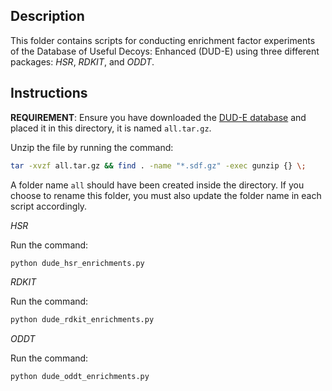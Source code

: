 ## Description

This folder contains scripts for conducting enrichment factor experiments of the Database of Useful Decoys: Enhanced (DUD-E) using three different packages: *HSR*, *RDKIT*, and *ODDT*.

## Instructions

**REQUIREMENT**: Ensure you have downloaded the [DUD-E database](https://dude.docking.org/) and placed it in this directory, it is named `all.tar.gz`.

Unzip the file by running the command:

```bash
tar -xvzf all.tar.gz && find . -name "*.sdf.gz" -exec gunzip {} \;
```

A folder name `all` should  have been created inside the directory. If you choose to rename this folder, you must also update the folder name in each script accordingly.

*HSR* 

Run the command:

```bash
python dude_hsr_enrichments.py
```

*RDKIT* 

Run the command:

```bash
python dude_rdkit_enrichments.py
```
*ODDT* 

Run the command:

```bash
python dude_oddt_enrichments.py
```
